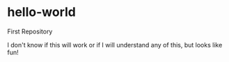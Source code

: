 # hello-world
First Repository

I don't know if this will work or if I will understand any of this, but looks like fun!
